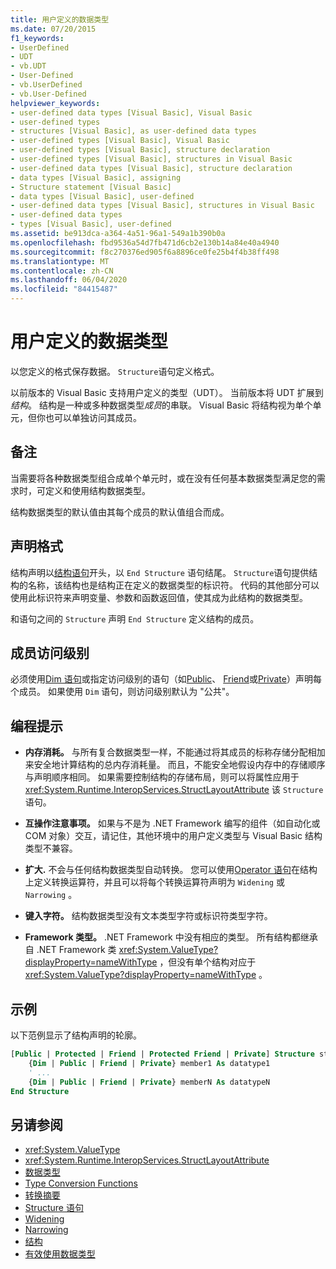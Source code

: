 ```yaml
---
title: 用户定义的数据类型
ms.date: 07/20/2015
f1_keywords:
- UserDefined
- UDT
- vb.UDT
- User-Defined
- vb.UserDefined
- vb.User-Defined
helpviewer_keywords:
- user-defined data types [Visual Basic], Visual Basic
- user-defined types
- structures [Visual Basic], as user-defined data types
- user-defined types [Visual Basic], Visual Basic
- user-defined types [Visual Basic], structure declaration
- user-defined types [Visual Basic], structures in Visual Basic
- user-defined data types [Visual Basic], structure declaration
- data types [Visual Basic], assigning
- Structure statement [Visual Basic]
- data types [Visual Basic], user-defined
- user-defined data types [Visual Basic], structures in Visual Basic
- user-defined data types
- types [Visual Basic], user-defined
ms.assetid: be913dca-a364-4a51-96a1-549a1b390b0a
ms.openlocfilehash: fbd9536a54d7fb471d6cb2e130b14a84e40a4940
ms.sourcegitcommit: f8c270376ed905f6a8896ce0fe25b4f4b38ff498
ms.translationtype: MT
ms.contentlocale: zh-CN
ms.lasthandoff: 06/04/2020
ms.locfileid: "84415487"
---
```

# <a name="user-defined-data-type"></a>用户定义的数据类型

以您定义的格式保存数据。 `Structure`语句定义格式。

以前版本的 Visual Basic 支持用户定义的类型（UDT）。 当前版本将 UDT 扩展到*结构*。 结构是一种或多种数据类型*成员*的串联。 Visual Basic 将结构视为单个单元，但你也可以单独访问其成员。

## <a name="remarks"></a>备注

当需要将各种数据类型组合成单个单元时，或在没有任何基本数据类型满足您的需求时，可定义和使用结构数据类型。

结构数据类型的默认值由其每个成员的默认值组合而成。

## <a name="declaration-format"></a>声明格式

结构声明以[结构语句](../statements/structure-statement.md)开头，以 `End Structure` 语句结尾。 `Structure`语句提供结构的名称，该结构也是结构正在定义的数据类型的标识符。 代码的其他部分可以使用此标识符来声明变量、参数和函数返回值，使其成为此结构的数据类型。

和语句之间的 `Structure` 声明 `End Structure` 定义结构的成员。

## <a name="member-access-levels"></a>成员访问级别

必须使用[Dim 语句](../statements/dim-statement.md)或指定访问级别的语句（如[Public](../modifiers/public.md)、 [Friend](../modifiers/friend.md)或[Private](../modifiers/private.md)）声明每个成员。 如果使用 `Dim` 语句，则访问级别默认为 "公共"。

## <a name="programming-tips"></a>编程提示

- **内存消耗。** 与所有复合数据类型一样，不能通过将其成员的标称存储分配相加来安全地计算结构的总内存消耗量。 而且，不能安全地假设内存中的存储顺序与声明顺序相同。 如果需要控制结构的存储布局，则可以将属性应用于 <xref:System.Runtime.InteropServices.StructLayoutAttribute> 该 `Structure` 语句。

- **互操作注意事项。** 如果与不是为 .NET Framework 编写的组件（如自动化或 COM 对象）交互，请记住，其他环境中的用户定义类型与 Visual Basic 结构类型不兼容。

- **扩大.** 不会与任何结构数据类型自动转换。 您可以使用[Operator 语句](../statements/operator-statement.md)在结构上定义转换运算符，并且可以将每个转换运算符声明为 `Widening` 或 `Narrowing` 。

- **键入字符。** 结构数据类型没有文本类型字符或标识符类型字符。

- **Framework 类型。** .NET Framework 中没有相应的类型。 所有结构都继承自 .NET Framework 类 <xref:System.ValueType?displayProperty=nameWithType> ，但没有单个结构对应于 <xref:System.ValueType?displayProperty=nameWithType> 。

## <a name="example"></a>示例

以下范例显示了结构声明的轮廓。

```vb
[Public | Protected | Friend | Protected Friend | Private] Structure structname
    {Dim | Public | Friend | Private} member1 As datatype1
    ' ...
    {Dim | Public | Friend | Private} memberN As datatypeN
End Structure
```

## <a name="see-also"></a>另请参阅

- <xref:System.ValueType>
- <xref:System.Runtime.InteropServices.StructLayoutAttribute>
- [数据类型](index.md)
- [Type Conversion Functions](../functions/type-conversion-functions.md)
- [转换摘要](../keywords/conversion-summary.md)
- [Structure 语句](../statements/structure-statement.md)
- [Widening](../modifiers/widening.md)
- [Narrowing](../modifiers/narrowing.md)
- [结构](../../programming-guide/language-features/data-types/structures.md)
- [有效使用数据类型](../../programming-guide/language-features/data-types/efficient-use-of-data-types.md)
